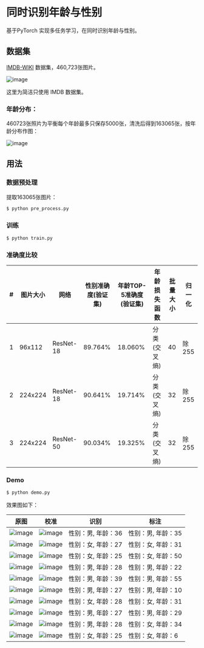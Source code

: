 # 同时识别年龄与性别
基于PyTorch 实现多任务学习，在同时识别年龄与性别。


## 数据集

[IMDB-WIKI](https://data.vision.ee.ethz.ch/cvl/rrothe/imdb-wiki/) 数据集，460,723张图片。

![image](https://github.com/foamliu/Joint-Estimation-of-Age-and-Gender/raw/master/images/imdb-wiki-teaser.png)

这里为简洁只使用 IMDB 数据集。

### 年龄分布：

460723张照片为平衡每个年龄最多只保存5000张，清洗后得到163065张，按年龄分布作图：

![image](https://github.com/foamliu/Joint-Estimation-of-Age-and-Gender/raw/master/images/age.png)

## 用法

### 数据预处理
提取163065张图片：
```bash
$ python pre_process.py
```

### 训练
```bash
$ python train.py
```

### 准确度比较

#|图片大小|网络|性别准确度(验证集)|年龄TOP-5准确度(验证集)|年龄损失函数|批量大小|归一化|
|---|---|---|---|---|---|---|---|
|1|96x112|ResNet-18|89.764%|18.060%|分类(交叉熵)|40|除255|
|2|224x224|ResNet-18|90.641%|19.714%|分类(交叉熵)|32|除255|
|3|224x224|ResNet-50|90.034%|19.325%|分类(交叉熵)|32|除255|


### Demo
```bash
$ python demo.py
```

效果图如下：

原图 | 校准 | 识别 | 标注 |
|---|---|---|---|
|![image](https://github.com/foamliu/Joint-Estimation-of-Age-and-Gender/raw/master/images/0_raw.jpg)|![image](https://github.com/foamliu/Joint-Estimation-of-Age-and-Gender/raw/master/images/0_img.jpg)|性别：男, 年龄：36|性别：男, 年龄：35|
|![image](https://github.com/foamliu/Joint-Estimation-of-Age-and-Gender/raw/master/images/1_raw.jpg)|![image](https://github.com/foamliu/Joint-Estimation-of-Age-and-Gender/raw/master/images/1_img.jpg)|性别：女, 年龄：27|性别：女, 年龄：31|
|![image](https://github.com/foamliu/Joint-Estimation-of-Age-and-Gender/raw/master/images/2_raw.jpg)|![image](https://github.com/foamliu/Joint-Estimation-of-Age-and-Gender/raw/master/images/2_img.jpg)|性别：女, 年龄：25|性别：女, 年龄：50|
|![image](https://github.com/foamliu/Joint-Estimation-of-Age-and-Gender/raw/master/images/3_raw.jpg)|![image](https://github.com/foamliu/Joint-Estimation-of-Age-and-Gender/raw/master/images/3_img.jpg)|性别：男, 年龄：28|性别：男, 年龄：22|
|![image](https://github.com/foamliu/Joint-Estimation-of-Age-and-Gender/raw/master/images/4_raw.jpg)|![image](https://github.com/foamliu/Joint-Estimation-of-Age-and-Gender/raw/master/images/4_img.jpg)|性别：男, 年龄：39|性别：男, 年龄：55|
|![image](https://github.com/foamliu/Joint-Estimation-of-Age-and-Gender/raw/master/images/5_raw.jpg)|![image](https://github.com/foamliu/Joint-Estimation-of-Age-and-Gender/raw/master/images/5_img.jpg)|性别：男, 年龄：27|性别：男, 年龄：10|
|![image](https://github.com/foamliu/Joint-Estimation-of-Age-and-Gender/raw/master/images/6_raw.jpg)|![image](https://github.com/foamliu/Joint-Estimation-of-Age-and-Gender/raw/master/images/6_img.jpg)|性别：女, 年龄：28|性别：女, 年龄：31|
|![image](https://github.com/foamliu/Joint-Estimation-of-Age-and-Gender/raw/master/images/7_raw.jpg)|![image](https://github.com/foamliu/Joint-Estimation-of-Age-and-Gender/raw/master/images/7_img.jpg)|性别：男, 年龄：27|性别：男, 年龄：29|
|![image](https://github.com/foamliu/Joint-Estimation-of-Age-and-Gender/raw/master/images/8_raw.jpg)|![image](https://github.com/foamliu/Joint-Estimation-of-Age-and-Gender/raw/master/images/8_img.jpg)|性别：男, 年龄：28|性别：女, 年龄：34|
|![image](https://github.com/foamliu/Joint-Estimation-of-Age-and-Gender/raw/master/images/9_raw.jpg)|![image](https://github.com/foamliu/Joint-Estimation-of-Age-and-Gender/raw/master/images/9_img.jpg)|性别：女, 年龄：25|性别：女, 年龄：6|

